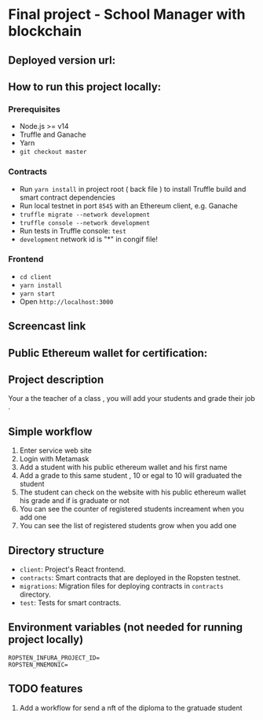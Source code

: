 # Final project - School Manager with blockchain

## Deployed version url:

## How to run this project locally:

### Prerequisites

- Node.js >= v14
- Truffle and Ganache
- Yarn
- `git checkout master`

### Contracts

- Run `yarn install` in project root ( back file ) to install Truffle build and smart contract dependencies
- Run local testnet in port `8545` with an Ethereum client, e.g. Ganache
- `truffle migrate --network development`
- `truffle console --network development`
- Run tests in Truffle console: `test`
- `development` network id is "*" in congif file!

### Frontend

- `cd client`
- `yarn install`
- `yarn start`
- Open `http://localhost:3000`

## Screencast link


## Public Ethereum wallet for certification:


## Project description

Your a the teacher of a class , you will add your students and grade their job .

## Simple workflow

1. Enter service web site
2. Login with Metamask
3. Add a student with his public ethereum wallet and his first name
4. Add a grade to this same student , 10 or egal to 10 will graduated the student 
5. The student can check on the website with his public ethereum wallet his grade and if is graduate or not 
6. You can see the counter of registered students increament when you add one 
7. You can see the list of registered students grow when you add one

## Directory structure

- `client`: Project's React frontend.
- `contracts`: Smart contracts that are deployed in the Ropsten testnet.
- `migrations`: Migration files for deploying contracts in `contracts` directory.
- `test`: Tests for smart contracts.

## Environment variables (not needed for running project locally)

```
ROPSTEN_INFURA_PROJECT_ID=
ROPSTEN_MNEMONIC=
```

## TODO features

1. Add a workflow for send a nft of the diploma to the gratuade student
